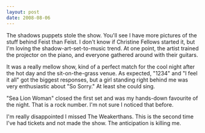 ```yaml
---
layout: post
date: 2008-08-06
--- 
```


The shadows puppets stole the show. You'll see I have more pictures of the stuff behind Feist than Feist. I don't know if Christine Fellows started it, but I'm loving the shadow-art-set-to-music trend. At one point, the artist trained the projector on the piano, and everyone gathered around with their guitars.

It was a really mellow show, kind of a perfect match for the cool night after the hot day and the sit-on-the-grass venue. As expected, "1234" and "I feel it all" got the biggest responses, but a girl standing right behind me was very enthusiastic about "So Sorry." At least she could sing. 

"Sea Lion Woman" closed the first set and was my hands-down favourite of the night. That is a rock number. I'm not sure I noticed that before.

I'm really disappointed I missed The Weakerthans. This is the second time I've had tickets and not made the show. The anticipation is killing me.

